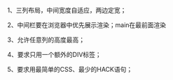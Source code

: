 1、三列布局，中间宽度自适应，两边定宽；

2、中间栏要在浏览器中优先展示渲染；main在最前面渲染

3、允许任意列的高度最高；

4、要求只用一个额外的DIV标签；

5、要求用最简单的CSS、最少的HACK语句；